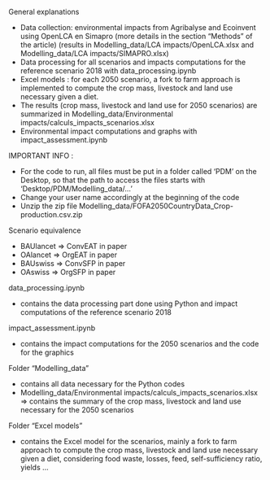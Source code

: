 General explanations

- Data collection: environmental impacts from Agribalyse and Ecoinvent using OpenLCA en Simapro (more details in the section “Methods” of the article) (results in Modelling_data/LCA impacts/OpenLCA.xlsx and  Modelling_data/LCA impacts/SIMAPRO.xlsx)
- Data processing for all scenarios and impacts computations for the reference scenario 2018 with data_processing.ipynb
- Excel models : for each 2050 scenario, a fork to farm approach is implemented to compute the crop mass, livestock and land use necessary given a diet.
- The results (crop mass, livestock and land use for 2050 scenarios) are summarized in Modelling_data/Environmental impacts/calculs_impacts_scenarios.xlsx
- Environmental impact computations and graphs with impact_assessment.ipynb

IMPORTANT INFO : 

- For the code to run, all files must be put in a folder called ‘PDM’ on the Desktop, so that the path to access the files starts with ‘Desktop/PDM/Modelling_data/…’
- Change your user name accordingly at the beginning of the code
- Unzip the zip file Modelling_data/FOFA2050CountryData_Crop-production.csv.zip

Scenario equivalence

- BAUlancet ⇒ ConvEAT in paper
- OAlancet ⇒ OrgEAT in paper
- BAUswiss ⇒ ConvSFP in paper
- OAswiss ⇒ OrgSFP in paper

data_processing.ipynb

- contains the data processing part done using Python and impact computations of the reference scenario 2018

impact_assessment.ipynb

- contains the impact computations for the 2050 scenarios and the code for the graphics

Folder “Modelling_data”

- contains all data necessary for the Python codes
- Modelling_data/Environmental impacts/calculs_impacts_scenarios.xlsx ⇒ contains the summary of the crop mass, livestock and land use necessary for the 2050 scenarios

Folder “Excel models”

- contains the Excel model for the scenarios, mainly a fork to farm approach to compute the crop mass, livestock and land use necessary given a diet, considering food waste, losses, feed, self-sufficiency ratio, yields …
